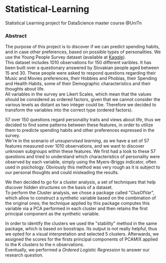 # Statistical-Learning
Statistical Learning project for DataScience master course @UniTn 

### Abstract
The purpose of this project is to discover if we can predict spending habits, and in case other preferences, based on possible types of personalities.
We use the Young People Survey dataset (available at [Kaggle](https://www.kaggle.com/miroslavsabo/young-people-survey/)).  
This dataset includes 1010 observations for 150 different varibles. It has been built over a questionary answered by Slovakian people aged between 15 and 30. These people were asked to respond questions regarding their Music and Movies preferences, their Hobbies and Phobias, their Spending and Health Habits, some of their Demographic characteristics and their thoughts about life.   
All variables in the survey are Likert Scales, which mean that the values should be considered as ordered factors, given that we cannot consider the various levels as distant as two integer could be. Therefore we decided to transform the variables into the correct type (ordered factors).  

57 over 150 questions regard personality traits and views about life, thus we decided to find some patterns between these features, in order to utilize them to predicte spending habits and other preferences expressed in the survey.   
We're in the scenario of *unsupervised learning*, as we have a set of 57 features measured over 1010 observations, and we want to discover unknown subgroups within these features. We first had a look to these 57 questions and tried to understand which characteristics of personality were observed by each variable, simply using the Myers-Briggs indicator, often used in psichology. Obviously this method was very rough as it is subject to our personal thoughts and could misleading the results.

We then decided to go for a cluster analysis, a set of techniques that help discover hidden structures on the basis of a dataset.  
To perform the Cluster analysis, we chose a package called "ClusOfVar", which allow to construct a synthetic variable based on the combination of the original ones; the technique applied by this package computes this variable via a PCA performed in each cluster and then retains the first principal component as the synthetic variable.  

In order to identify the clusters we used the "stability" method in the same package, which is based on boostraps. Its output is not really helpful, thus we opted for a visual interpretation and selected 5 clusters.
Afterwards, we assigned the scores for the firsts principal components of PCAMIX applied to the K clusters to the n observations.    
Eventually, we performed a *Ordered Logistic Regression* to answer our research question.  

